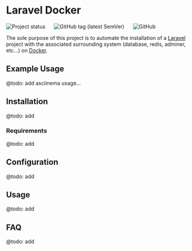 # Laravel Docker

![Project status](https://img.shields.io/badge/status-active-brightgreen?&style=flat-square)
&nbsp;&nbsp;&nbsp;&nbsp;
![GitHub tag (latest SemVer)](https://img.shields.io/github/v/tag/merchant-prince/laravel-docker?label=version&style=flat-square)
&nbsp;&nbsp;&nbsp;&nbsp;
![GitHub](https://img.shields.io/github/license/merchant-prince/laravel-docker?style=flat-square)

The sole purpose of this project is to automate the installation of a
[Laravel](https://laravel.com) project with the associated surrounding system
(database, redis, adminer, etc...) on [Docker](https://www.docker.com).

## Example Usage

@todo: add asciinema usage...

## Installation

@todo: add

### Requirements

@todo: add

## Configuration

@todo: add

## Usage

@todo: add

## FAQ

@todo: add
